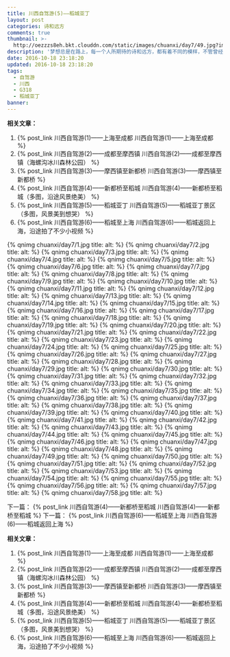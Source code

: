 ```yaml
---
title: 川西自驾游(5)——稻城亚丁
layout: post
categories: 诗和远方
comments: true
thumbnail: >-
  http://oezzzs8eh.bkt.clouddn.com/static/images/chuanxi/day7/49.jpg?imageView2/2/w/600/
description: '梦想总是在路上，每一个人所期待的诗和远方，都有着不同的模样，不管曾经怎样的心生向往，都不如此刻启程前往；'
date: 2016-10-18 23:18:20
updated: 2016-10-18 23:18:20
tags: 
  - 自驾游
  - 川西
  - G318
  - 稻城亚丁
banner:
---
```


**相关文章：**
1. {% post_link 川西自驾游(1)——上海至成都 川西自驾游(1)——上海至成都 %}
2. {% post_link 川西自驾游(2)——成都至摩西镇 川西自驾游(2)——成都至摩西镇（海螺沟冰川森林公园） %}
3. {% post_link 川西自驾游(3)——摩西镇至新都桥 川西自驾游(3)——摩西镇至新都桥 %}
4. {% post_link 川西自驾游(4)——新都桥至稻城 川西自驾游(4)——新都桥至稻城（多图，沿途风景绝美） %}
5. {% post_link 川西自驾游(5)——稻城亚丁 川西自驾游(5)——稻城亚丁景区（多图，风景美到想哭） %}
6. {% post_link 川西自驾游(6)——稻城至上海 川西自驾游(6)——稻城返回上海，沿途拍了不少小视频 %}

{% qnimg chuanxi/day7/1.jpg title: alt: %}
{% qnimg chuanxi/day7/2.jpg title: alt: %}
{% qnimg chuanxi/day7/3.jpg title: alt: %}
{% qnimg chuanxi/day7/4.jpg title: alt: %}
{% qnimg chuanxi/day7/5.jpg title: alt: %}
{% qnimg chuanxi/day7/6.jpg title: alt: %}
{% qnimg chuanxi/day7/7.jpg title: alt: %}
{% qnimg chuanxi/day7/8.jpg title: alt: %}
{% qnimg chuanxi/day7/9.jpg title: alt: %}
{% qnimg chuanxi/day7/10.jpg title: alt: %}
{% qnimg chuanxi/day7/11.jpg title: alt: %}
{% qnimg chuanxi/day7/12.jpg title: alt: %}
{% qnimg chuanxi/day7/13.jpg title: alt: %}
{% qnimg chuanxi/day7/14.jpg title: alt: %}
{% qnimg chuanxi/day7/15.jpg title: alt: %}
{% qnimg chuanxi/day7/16.jpg title: alt: %}
{% qnimg chuanxi/day7/17.jpg title: alt: %}
{% qnimg chuanxi/day7/18.jpg title: alt: %}
{% qnimg chuanxi/day7/19.jpg title: alt: %}
{% qnimg chuanxi/day7/20.jpg title: alt: %}
{% qnimg chuanxi/day7/21.jpg title: alt: %}
{% qnimg chuanxi/day7/22.jpg title: alt: %}
{% qnimg chuanxi/day7/23.jpg title: alt: %}
{% qnimg chuanxi/day7/24.jpg title: alt: %}
{% qnimg chuanxi/day7/25.jpg title: alt: %}
{% qnimg chuanxi/day7/26.jpg title: alt: %}
{% qnimg chuanxi/day7/27.jpg title: alt: %}
{% qnimg chuanxi/day7/28.jpg title: alt: %}
{% qnimg chuanxi/day7/29.jpg title: alt: %}
{% qnimg chuanxi/day7/30.jpg title: alt: %}
{% qnimg chuanxi/day7/31.jpg title: alt: %}
{% qnimg chuanxi/day7/32.jpg title: alt: %}
{% qnimg chuanxi/day7/33.jpg title: alt: %}
{% qnimg chuanxi/day7/34.jpg title: alt: %}
{% qnimg chuanxi/day7/35.jpg title: alt: %}
{% qnimg chuanxi/day7/36.jpg title: alt: %}
{% qnimg chuanxi/day7/37.jpg title: alt: %}
{% qnimg chuanxi/day7/38.jpg title: alt: %}
{% qnimg chuanxi/day7/39.jpg title: alt: %}
{% qnimg chuanxi/day7/40.jpg title: alt: %}
{% qnimg chuanxi/day7/41.jpg title: alt: %}
{% qnimg chuanxi/day7/42.jpg title: alt: %}
{% qnimg chuanxi/day7/43.jpg title: alt: %}
{% qnimg chuanxi/day7/44.jpg title: alt: %}
{% qnimg chuanxi/day7/45.jpg title: alt: %}
{% qnimg chuanxi/day7/46.jpg title: alt: %}
{% qnimg chuanxi/day7/47.jpg title: alt: %}
{% qnimg chuanxi/day7/48.jpg title: alt: %}
{% qnimg chuanxi/day7/49.jpg title: alt: %}
{% qnimg chuanxi/day7/50.jpg title: alt: %}
{% qnimg chuanxi/day7/51.jpg title: alt: %}
{% qnimg chuanxi/day7/52.jpg title: alt: %}
{% qnimg chuanxi/day7/53.jpg title: alt: %}
{% qnimg chuanxi/day7/54.jpg title: alt: %}
{% qnimg chuanxi/day7/55.jpg title: alt: %}
{% qnimg chuanxi/day7/56.jpg title: alt: %}
{% qnimg chuanxi/day7/57.jpg title: alt: %}
{% qnimg chuanxi/day7/58.jpg title: alt: %}

下一篇： {% post_link 川西自驾游(4)——新都桥至稻城 川西自驾游(4)——新都桥至稻城 %}
下一篇： {% post_link 川西自驾游(6)——稻城至上海 川西自驾游(6)——稻城返回上海 %}

**相关文章：**
1. {% post_link 川西自驾游(1)——上海至成都 川西自驾游(1)——上海至成都 %}
2. {% post_link 川西自驾游(2)——成都至摩西镇 川西自驾游(2)——成都至摩西镇（海螺沟冰川森林公园） %}
3. {% post_link 川西自驾游(3)——摩西镇至新都桥 川西自驾游(3)——摩西镇至新都桥 %}
4. {% post_link 川西自驾游(4)——新都桥至稻城 川西自驾游(4)——新都桥至稻城（多图，沿途风景绝美） %}
5. {% post_link 川西自驾游(5)——稻城亚丁 川西自驾游(5)——稻城亚丁景区（多图，风景美到想哭） %}
6. {% post_link 川西自驾游(6)——稻城至上海 川西自驾游(6)——稻城返回上海，沿途拍了不少小视频 %}